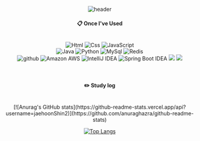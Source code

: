 <div align="center">

![header](https://capsule-render.vercel.app/api?type=Waving&color=auto&height=300&section=header&text=Welcome&nbsp;to&nbsp;Jaehoon's&nbsp;Git&fontSize=40&fontAlign=60)


####  :clipboard: Once I've Used 
  
<br>
<div>
<img alt="Html" src ="https://img.shields.io/badge/HTML5-E34F26.svg?&style=for-the-badge&logo=HTML5&logoColor=white"/>
<img alt="Css" src ="https://img.shields.io/badge/CSS3-1572B6.svg?&style=for-the-badge&logo=CSS3&logoColor=white"/>
<img alt="JavaScript" src ="https://img.shields.io/badge/JavaScriipt-F7DF1E.svg?&style=for-the-badge&logo=JavaScript&logoColor=black"/> <br>
<img alt="Java" src="https://img.shields.io/badge/JAVA-007396?style=for-the-badge&logo=java&logoColor=white">
<img alt="Python" src ="https://img.shields.io/badge/Python-3776AB.svg?&style=for-the-badge&logo=Python&logoColor=white"/>
<img alt="MySql" src="https://img.shields.io/badge/MySQL-4479A1?style=for-the-badge&logo=MySQL&logoColor=white">
<img alt="Redis" src="https://img.shields.io/badge/Redis-DC382D?style=for-the-badge&logo=Redis&logoColor=white">
 <br>
<img alt="github" src="https://img.shields.io/badge/github-181717?style=for-the-badge&logo=github&logoColor=white">
<img alt="Amazon AWS" src="https://img.shields.io/badge/Amazon AWS-232F3E?style=for-the-badge&logo=Amazon AWS&logoColor=white">
<img alt="IntelliJ IDEA" src="https://img.shields.io/badge/IntelliJ IDEA-000000?style=for-the-badge&logo=IntelliJ IDEA&logoColor=white"/>
<img alt="Spring Boot IDEA" src="https://img.shields.io/badge/Spring Boot-6DB33F?style=for-the-badge&logo=Spring Boot&logoColor=white"/>
<img src="https://img.shields.io/badge/Spring-6DB33F?style=for-the-badge&logo=Spring&logoColor=white"/>
<img src="https://img.shields.io/badge/Vue.js-4FC08D?style=for-the-badge&logo=Vue.js&logoColor=white"/>

</div>
<br>
<br>
 
#### :pencil2: Study log
 
<br/>
<div display="flex">
[![Anurag's GitHub stats](https://github-readme-stats.vercel.app/api?username=jaehoonShin2)](https://github.com/anuraghazra/github-readme-stats)

[![Top Langs](https://github-readme-stats.vercel.app/api/top-langs/?username=anuraghazra&layout=compact)](https://github.com/anuraghazra/github-readme-stats)

</div>


<!--
**JaehoonShin2/JaehoonShin2** is a ✨ _special_ ✨ repository because its `README.md` (this file) appears on your GitHub profile.

Here are some ideas to get you started:

- 🔭 I’m currently working on ...
- 🌱 I’m currently learning ...
- 👯 I’m looking to collaborate on ...
- 🤔 I’m looking for help with ...
- 💬 Ask me about ...
- 📫 How to reach me: ...
- 😄 Pronouns: ...
- ⚡ Fun fact: ...
-->

</div>

